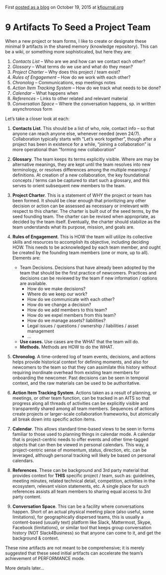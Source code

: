 First [posted as a blog](http://kfjournal.org/wp/index.php/2015/10/19/9-artifacts-to-seed-a-project-team/) 
on October 19, 2015 at [kfjournal.org](http://kfjournal.org/wp/index.php/2015/10/19/9-artifacts-to-seed-a-project-team/)

# 9 Artifacts To Seed a Project Team

When a new project or team forms, I like to create or designate these minimal 9 artifacts in the shared memory (knowledge repository). This can be a wiki, or something more sophisticated, but here they are:

1.  *Contacts List* – Who are we and how can we contact each other?
2.  *Glossary* – What terms do we use and what do they mean?
3.  *Project Charter* – Why does this project / team exist?
4.  *Rules of Engagement* – How do we work with each other?
5.  *Chronolog* – Communications, esp meetings notes
6.  *Action Item Tracking System* – How do we track what needs to be done?
7.  *Calendar* – What happens when
8.  *References* – Links to other related and relevant material
9.  *Conversation Space* – Where the conversation happens, sp. in written asynchronous form

Let’s take a closer look at each:

1.  **Contacts List**. This should be a list of who, role, contact info – so that anyone can reach anyone else, whenever needed (even 24/7). Collaboration typically starts with “Let’s work together”, though after a project has been in existence for a while, “joining a collaboration” is more operational than “forming new collaboration”
2.  **Glossary**. The team keeps its terms explicitly visible. Where are may be alternative meanings, they are kept until the team resolves into new terminology, or resolves differences among the multiple meanings / definitions. At creation of a new collaboration, the key foundational concepts / terms can be captured to start such a glossary, and this serves to orient subsequent new members to the team.
3.  **Project Charter**. This is a statement of WHY the project or team has been formed. It should be clear enough that prioritizing any other decision or action can be assessed as necessary or irrelevant with respect to this charter. The charter is built out of the seed terms, by the seed founding team. The charter can be revised when appropriate, as decided by the team itself. Eventually, the charter should stabilize as the team understands what its purpose, mission, and goals are.
4.  **Rules of Engagement**. This is HOW the team will utilize its collective skills and resources to accomplish its objective, including deciding HOW. This needs to be acknowledged by each team member, and ought be created by the founding team members (one or more, up to all).
Elements are:
    
    - Team Decisions. Decisions that have already been adopted by the team that should be the first practice of newcomers. Practices and decisions can be reviewed by the team if new information / options are available.
        - How do we make decisions?
        - Where do we keep our work?
        - How do we communicate with each other?
        - How do we change a decision?
        - How do we add members to this team?
        - How do we expel members from this team?
        - How do we manage assets? liabilities?
        - Legal issues / questions / ownership / liabilities / asset management
        - …
    - **Use cases.** Use cases are the WHAT that the team will do.
    - **Methods.** Methods are HOW to do the WHAT.
5.  **Chronolog**. A time-ordered log of team events, decisions, and actions helps provide historical context for defining moments, and also for newcomers to the team so that they can assimilate this history without requiring inordinate overhead from existing team members for onboarding the newcomer. Past decisions can be seen in temporal context, and the raw materials can be used to be authoritative.
6.  **Action Item Tracking System**. Actions taken as a result of planning, or meetings, or other team function, can be tracked in an AITS so that progress along all threads of activities can be explicitly visible and transparently shared among all team members. Sequences of actions create projects or larger-scale collaboration frameworks, but atomically all break down into specific action items.
7.  **Calendar**. This allows standard time-based views to be seen in forms familiar to those used to planning things in calendar mode. A calendar that is project-centric needs to offer events and other time-tagged objects that can then be viewed in personal calendars. This way, a project-centric sense of momentum, status, direction, etc. can be leveraged, although personal tracking will likely be based on personal calendars.
8.  **References**. These can be background and 3rd party material that provides context for **THIS** specific project / team, such as: guidelines, meeting minutes, related technical detail, competition, activities in the ecosystem, relevant vision statements, etc. A single place for such references assists all team members to sharing equal access to 3rd party content.
9.  **Conversation Space**. This can be a facility where conversations happen. Short of an actual physical meeting place (also useful, some limitations), for geographically dispersed teams, this is usually a content-based (usually text) platform like Slack, Mattermost, Skype, Facebook (limitations), or similar tool that keeps group conversation history (NOT Slack4Business) so that anyone can come to it, and get the background & context.

These nine artifacts are not meant to be comprehensive; it is merely suggested that these seed initial artifacts can accelerate the team’s achievement of PERFORMANCE mode.

More details later…
